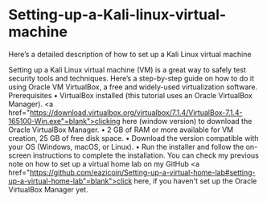 # Setting-up-a-Kali-linux-virtual-machine
Here’s a detailed description of how to set up a Kali Linux virtual machine

Setting up a Kali Linux virtual machine (VM) is a great way to safely test security tools and techniques. Here’s a step-by-step guide on how to do it using Oracle VM VirtualBox, a free and widely-used virtualization software.
Prerequisites
•	VirtualBox installed (this tutorial uses an Oracle VirtualBox Manager). <a href="https://download.virtualbox.org/virtualbox/7.1.4/VirtualBox-7.1.4-165100-Win.exe"=blank">clicking here</a> (window version) to download the Oracle VirtualBox Manager.
•	2 GB of RAM or more available for VM creation, 25 GB of free disk space.
•	Download the version compatible with your OS (Windows, macOS, or Linux).
•	Run the installer and follow the on-screen instructions to complete the installation. You can check my previous note on how to set up a virtual home lab on my GitHub <a href="https://github.com/eazicoin/Setting-up-a-virtual-home-lab#setting-up-a-virtual-home-lab"=blank">click here,  if you haven't set up the Oracle VirtualBox Manager yet.
